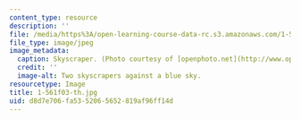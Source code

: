 ```yaml
---
content_type: resource
description: ''
file: /media/https%3A/open-learning-course-data-rc.s3.amazonaws.com/1-561-motion-based-design-fall-2003/d8d7e706fa5352065652819af96ff14d_1-561f03-th.jpg
file_type: image/jpeg
image_metadata:
  caption: Skyscraper. (Photo courtesy of [openphoto.net](http://www.openphoto.net).)
  credit: ''
  image-alt: Two skyscrapers against a blue sky.
resourcetype: Image
title: 1-561f03-th.jpg
uid: d8d7e706-fa53-5206-5652-819af96ff14d
---
```

